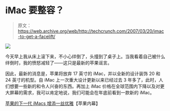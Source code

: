 # iMac 要整容？

> 原文：<https://web.archive.org/web/http://techcrunch.com/2007/03/20/imac-to-get-a-facelift/>

![](img/6bce26b7acbdb48be5f7a5e5c4871e33.png)

今天早上我从床上滚下来，不小心绊倒了，头撞到了桌子上。当我看着自己被什么绊倒时，我的愤怒减轻了——这只是最新的苹果谣言。

因此，最新的消息是，苹果将放弃 17 英寸的 iMac，并以全新的设计装饰 20 和 24 英寸的机型。自 iMac 上一次重大设计更新以来已经过去 3 年多了，此时，人们想要一些新的和令人兴奋的东西。再加上 iMac 价格在全球范围内下降以及对更大屏幕的需求，我可以肯定地说，我们可能会在年底前看到一款新的 iMac。

[苹果的下一代 iMacs 增添一丝优雅](https://web.archive.org/web/20230322164155/http://www.appleinsider.com/article.php?id=2582)【苹果内幕】